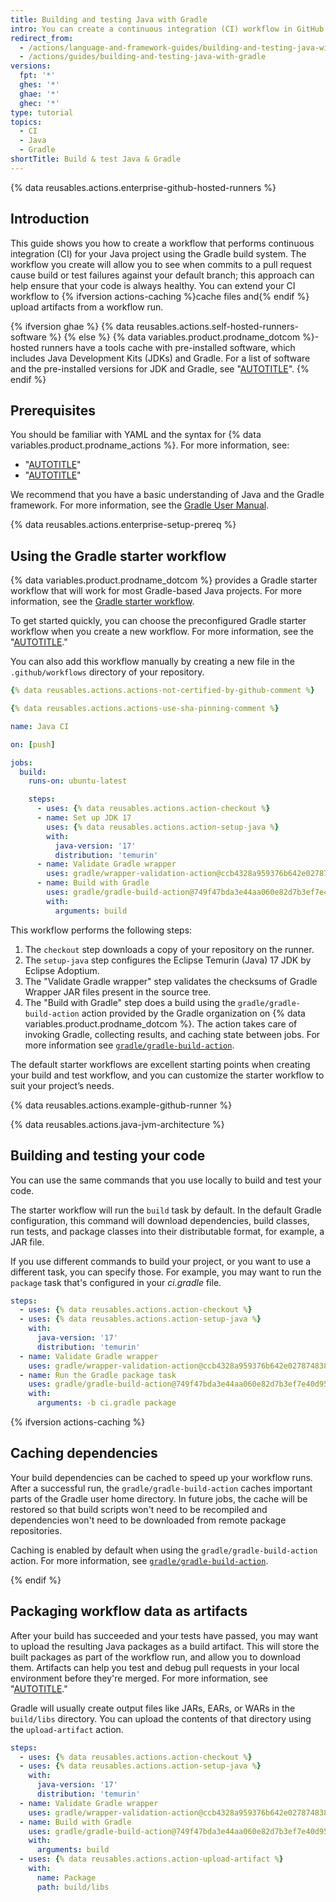 ```yaml
---
title: Building and testing Java with Gradle
intro: You can create a continuous integration (CI) workflow in GitHub Actions to build and test your Java project with Gradle.
redirect_from:
  - /actions/language-and-framework-guides/building-and-testing-java-with-gradle
  - /actions/guides/building-and-testing-java-with-gradle
versions:
  fpt: '*'
  ghes: '*'
  ghae: '*'
  ghec: '*'
type: tutorial
topics:
  - CI
  - Java
  - Gradle
shortTitle: Build & test Java & Gradle
---
```

 
{% data reusables.actions.enterprise-github-hosted-runners %}

## Introduction

This guide shows you how to create a workflow that performs continuous integration (CI) for your Java project using the Gradle build system. The workflow you create will allow you to see when commits to a pull request cause build or test failures against your default branch; this approach can help ensure that your code is always healthy. You can extend your CI workflow to {% ifversion actions-caching %}cache files and{% endif %} upload artifacts from a workflow run.

{% ifversion ghae %}
{% data reusables.actions.self-hosted-runners-software %}
{% else %}
{% data variables.product.prodname_dotcom %}-hosted runners have a tools cache with pre-installed software, which includes Java Development Kits (JDKs) and Gradle. For a list of software and the pre-installed versions for JDK and Gradle, see "[AUTOTITLE](/actions/using-github-hosted-runners/about-github-hosted-runners#supported-software)".
{% endif %}

## Prerequisites

You should be familiar with YAML and the syntax for {% data variables.product.prodname_actions %}. For more information, see:
- "[AUTOTITLE](/actions/using-workflows/workflow-syntax-for-github-actions)"
- "[AUTOTITLE](/actions/learn-github-actions)"

We recommend that you have a basic understanding of Java and the Gradle framework. For more information, see the [Gradle User Manual](https://docs.gradle.org/current/userguide/userguide.html).

{% data reusables.actions.enterprise-setup-prereq %}

## Using the Gradle starter workflow

{% data variables.product.prodname_dotcom %} provides a Gradle starter workflow that will work for most Gradle-based Java projects. For more information, see the [Gradle starter workflow](https://github.com/actions/starter-workflows/blob/main/ci/gradle.yml).

To get started quickly, you can choose the preconfigured Gradle starter workflow when you create a new workflow. For more information, see the "[AUTOTITLE](/actions/quickstart)."

You can also add this workflow manually by creating a new file in the `.github/workflows` directory of your repository.

```yaml copy
{% data reusables.actions.actions-not-certified-by-github-comment %}

{% data reusables.actions.actions-use-sha-pinning-comment %}

name: Java CI

on: [push]

jobs:
  build:
    runs-on: ubuntu-latest

    steps:
      - uses: {% data reusables.actions.action-checkout %}
      - name: Set up JDK 17
        uses: {% data reusables.actions.action-setup-java %}
        with:
          java-version: '17'
          distribution: 'temurin'
      - name: Validate Gradle wrapper
        uses: gradle/wrapper-validation-action@ccb4328a959376b642e027874838f60f8e596de3
      - name: Build with Gradle
        uses: gradle/gradle-build-action@749f47bda3e44aa060e82d7b3ef7e40d953bd629
        with:
          arguments: build
```

This workflow performs the following steps:

1. The `checkout` step downloads a copy of your repository on the runner.
1. The `setup-java` step configures the Eclipse Temurin (Java) 17 JDK by Eclipse Adoptium.
1. The "Validate Gradle wrapper" step validates the checksums of Gradle Wrapper JAR files present in the source tree.
1. The "Build with Gradle" step does a build using the `gradle/gradle-build-action` action provided by the Gradle organization on {% data variables.product.prodname_dotcom %}. The action takes care of invoking Gradle, collecting results, and caching state between jobs. For more information see [`gradle/gradle-build-action`](https://github.com/gradle/gradle-build-action).

The default starter workflows are excellent starting points when creating your build and test workflow, and you can customize the starter workflow to suit your project’s needs.

{% data reusables.actions.example-github-runner %}

{% data reusables.actions.java-jvm-architecture %}

## Building and testing your code

You can use the same commands that you use locally to build and test your code.

The starter workflow will run the `build` task by default. In the default Gradle configuration, this command will download dependencies, build classes, run tests, and package classes into their distributable format, for example, a JAR file.

If you use different commands to build your project, or you want to use a different task, you can specify those. For example, you may want to run the `package` task that's configured in your _ci.gradle_ file.

```yaml copy
steps:
  - uses: {% data reusables.actions.action-checkout %}
  - uses: {% data reusables.actions.action-setup-java %}
    with:
      java-version: '17'
      distribution: 'temurin'
  - name: Validate Gradle wrapper
    uses: gradle/wrapper-validation-action@ccb4328a959376b642e027874838f60f8e596de3
  - name: Run the Gradle package task
    uses: gradle/gradle-build-action@749f47bda3e44aa060e82d7b3ef7e40d953bd629
    with:
      arguments: -b ci.gradle package
```

{% ifversion actions-caching %}

## Caching dependencies

Your build dependencies can be cached to speed up your workflow runs. After a successful run, the `gradle/gradle-build-action` caches important parts of the Gradle user home directory. In future jobs, the cache will be restored so that build scripts won't need to be recompiled and dependencies won't need to be downloaded from remote package repositories.

Caching is enabled by default when using the `gradle/gradle-build-action` action. For more information, see [`gradle/gradle-build-action`](https://github.com/gradle/gradle-build-action#caching).

{% endif %}

## Packaging workflow data as artifacts

After your build has succeeded and your tests have passed, you may want to upload the resulting Java packages as a build artifact. This will store the built packages as part of the workflow run, and allow you to download them. Artifacts can help you test and debug pull requests in your local environment before they're merged. For more information, see "[AUTOTITLE](/actions/using-workflows/storing-workflow-data-as-artifacts)."

Gradle will usually create output files like JARs, EARs, or WARs in the `build/libs` directory. You can upload the contents of that directory using the `upload-artifact` action.

```yaml copy
steps:
  - uses: {% data reusables.actions.action-checkout %}
  - uses: {% data reusables.actions.action-setup-java %}
    with:
      java-version: '17'
      distribution: 'temurin'
  - name: Validate Gradle wrapper
    uses: gradle/wrapper-validation-action@ccb4328a959376b642e027874838f60f8e596de3
  - name: Build with Gradle
    uses: gradle/gradle-build-action@749f47bda3e44aa060e82d7b3ef7e40d953bd629
    with:
      arguments: build
  - uses: {% data reusables.actions.action-upload-artifact %}
    with:
      name: Package
      path: build/libs
```
